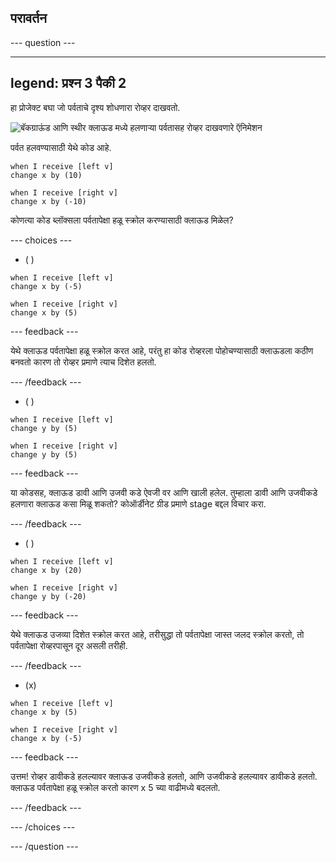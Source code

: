 ## परावर्तन


--- question ---

---
legend: प्रश्न 3 पैकी 2
---

हा प्रोजेक्ट बघा जो पर्वताचे दृश्य शोधणारा रोव्हर दाखवतो.

![बॅकग्राऊंड आणि स्थीर क्लाऊड मध्ये हलणाऱ्या पर्वतासह रोव्हर दाखवणारे ऍनिमेशन](images/mountain-animation.gif)

पर्वत हलवण्यासाठी येथे कोड आहे.

```blocks3
when I receive [left v]
change x by (10)

when I receive [right v]
change x by (-10)
```

कोणत्या कोड ब्लॉक्सला पर्वतापेक्षा हळू स्क्रोल करण्यासाठी क्लाऊड मिळेल?

--- choices ---

- ( )

```blocks3
when I receive [left v]
change x by (-5)

when I receive [right v]
change x by (5)
```

  --- feedback ---

येथे क्लाऊड पर्वतापेक्षा हळू स्क्रोल करत आहे, परंतु हा कोड रोव्हरला पोहोचण्यासाठी क्लाऊडला कठीण बनवतो कारण तो रोव्हर प्रमाणे त्याच दिशेत हलतो.

  --- /feedback ---

- ( )

```blocks3
when I receive [left v]
change y by (5)

when I receive [right v]
change y by (5)

```

  --- feedback ---

  या कोडसह, क्लाऊड डावी आणि उजवी कडे ऐवजी वर आणि खाली हलेल. तुम्हाला डावी आणि उजवीकडे हलणारा क्लाऊड कसा मिळू शकतो? कोऑर्डीनेट ग्रीड प्रमाणे stage बद्दल विचार करा.

  --- /feedback ---

- ( )

```blocks3
when I receive [left v]
change x by (20)

when I receive [right v]
change y by (-20)
```

  --- feedback ---

  येथे क्लाऊड उजव्या दिशेत स्क्रोल करत आहे, तरीसुद्धा तो पर्वतापेक्षा जास्त जलद स्क्रोल करतो, तो पर्वतापेक्षा रोव्हरपासून दूर असली तरीही.

  --- /feedback ---

- (x)

```blocks3
when I receive [left v]
change x by (5)

when I receive [right v]
change x by (-5)
```

  --- feedback ---

उत्तम! रोव्हर डावीकडे हलल्यावर क्लाऊड उजवीकडे हलतो, आणि उजवीकडे हलल्यावर डावीकडे हलतो.  क्लाऊड पर्वतापेक्षा हळू स्क्रोल करतो कारण x 5 च्या वाढीमध्ये बदलतो.

  --- /feedback ---

--- /choices ---

--- /question ---
